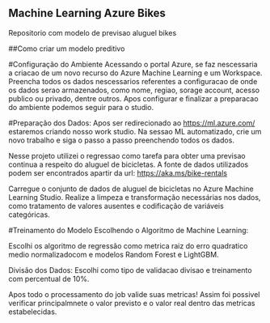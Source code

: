## Machine Learning Azure Bikes
Repositorio com modelo de previsao aluguel bikes

##Como criar um modelo preditivo 

#Configuração do Ambiente
Acessando o portal Azure, se faz nescessaria a criacao de um novo recurso do Azure Machine Learning e um Workspace. Preencha todos os dados nescessarios referentes a configuracao de onde os dados serao armazenados, como nome, regiao, sorage account, acesso publico ou privado, dentre outros. Apos configurar e finalizar a preparacao do ambiente podemos seguir para o studio.

#Preparação dos Dados:
Apos ser redirecionado ao https://ml.azure.com/ estaremos criando nosso work studio.
Na sessao ML automatizado, crie um novo trabalho e siga o passo a passo preenchendo todos os dados.

Nesse projeto utilizei o regressao como tarefa para obter uma previsao continua a respeito do aluguel de bicicletas. 
A fonte de dados utilizados podem ser encontrados apartir da url: https://aka.ms/bike-rentals

Carregue o conjunto de dados de aluguel de bicicletas no Azure Machine Learning Studio.
Realize a limpeza e transformação necessárias nos dados, como tratamento de valores ausentes e codificação de variáveis categóricas.

#Treinamento do Modelo
Escolhendo o Algoritmo de Machine Learning:

Escolhi os algoritmo de regressão como metrica raiz do erro quadratico medio normalizadocom e modelos Random Forest e LightGBM.

Divisão dos Dados:
Escolhi como tipo de validacao divisao e treinamento com percentual de 10%.

Apos todo o processamento do job valide suas metricas! Assim foi possivel verificar principalmnete o valor previsto e o valor real dentro das metricas estabelecidas.

